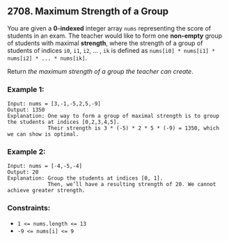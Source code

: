 ## 2708. Maximum Strength of a Group

You are given a **0-indexed** integer array ```nums``` representing the score of students in an exam. The teacher would like to form one **non-empty** group of students with maximal **strength**, where the strength of a group of students of indices ```i0```, ```i1```, ```i2```, ... , ```ik``` is defined as ```nums[i0] * nums[i1] * nums[i2] * ... * nums[ik​]```.

Return *the maximum strength of a group the teacher can create*.

### Example 1:
```
Input: nums = [3,-1,-5,2,5,-9]
Output: 1350
Explanation: One way to form a group of maximal strength is to group the students at indices [0,2,3,4,5].
             Their strength is 3 * (-5) * 2 * 5 * (-9) = 1350, which we can show is optimal.
```
### Example 2:
```
Input: nums = [-4,-5,-4]
Output: 20
Explanation: Group the students at indices [0, 1].
             Then, we’ll have a resulting strength of 20. We cannot achieve greater strength.
```

### Constraints:

* ```1 <= nums.length <= 13```
* ```-9 <= nums[i] <= 9```